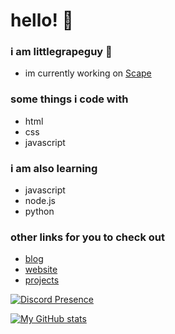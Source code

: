 
# hello! 👋

### i am littlegrapeguy 🍇

 - im currently working on [Scape](https://scape.gautaman.com)

### some things i code with
- html
- css
- javascript

### i am also learning

- javascript
- node.js
- python

### other links for you to check out
- [blog](https://gautaman.com/blog/)
- [website](https://gautaman.com/)
- [projects](https://gautaman.com/projets/)

[![Discord Presence](https://lanyard-profile-readme.vercel.app/api/847705621934637056
                            )](https://discord.com/users/847705621934637056)

[![My GitHub stats](https://github-readme-stats.vercel.app/api?username=littlegrapeguy&theme=radical&show_icons=true)](https://github.com/littlegrapeguy/)
